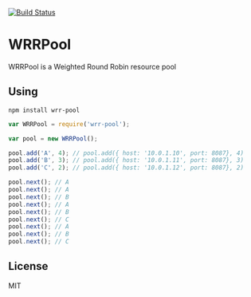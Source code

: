 [![Build Status](https://travis-ci.org/oleksiyk/wrr-pool.png)](https://travis-ci.org/oleksiyk/wrr-pool)

# WRRPool

WRRPool is a Weighted Round Robin resource pool

## Using

```
npm install wrr-pool
```

```javascript
var WRRPool = require('wrr-pool');

var pool = new WRRPool();

pool.add('A', 4); // pool.add({ host: '10.0.1.10', port: 8087}, 4)
pool.add('B', 3); // pool.add({ host: '10.0.1.11', port: 8087}, 3)
pool.add('C', 2); // pool.add({ host: '10.0.1.12', port: 8087}, 2)

pool.next(); // A
pool.next(); // A
pool.next(); // B
pool.next(); // A
pool.next(); // B
pool.next(); // C
pool.next(); // A
pool.next(); // B
pool.next(); // C
```

## License
MIT
